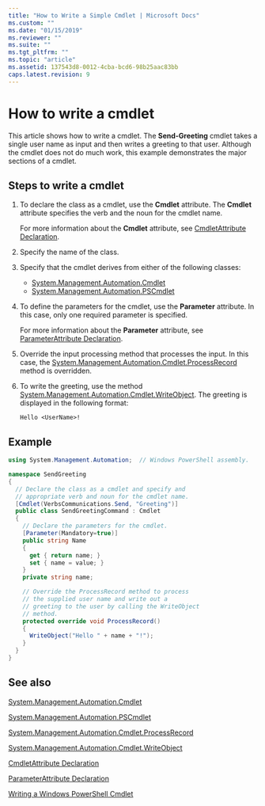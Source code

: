 ```yaml
---
title: "How to Write a Simple Cmdlet | Microsoft Docs"
ms.custom: ""
ms.date: "01/15/2019"
ms.reviewer: ""
ms.suite: ""
ms.tgt_pltfrm: ""
ms.topic: "article"
ms.assetid: 137543d8-0012-4cba-bcd6-98b25aac83bb
caps.latest.revision: 9
---
```


# How to write a cmdlet

This article shows how to write a cmdlet. The **Send-Greeting** cmdlet takes a single user name as
input and then writes a greeting to that user. Although the cmdlet does not do much work, this
example demonstrates the major sections of a cmdlet.

## Steps to write a cmdlet

1. To declare the class as a cmdlet, use the **Cmdlet** attribute. The **Cmdlet** attribute
   specifies the verb and the noun for the cmdlet name.

   For more information about the **Cmdlet** attribute, see [CmdletAttribute Declaration](cmdlet-attribute-declaration.md).

2. Specify the name of the class.

3. Specify that the cmdlet derives from either of the following classes:

   * [System.Management.Automation.Cmdlet](/dotnet/api/System.Management.Automation.Cmdlet)
   * [System.Management.Automation.PSCmdlet](/dotnet/api/System.Management.Automation.PSCmdlet)

4. To define the parameters for the cmdlet, use the **Parameter** attribute. In this case, only one
   required parameter is specified.

   For more information about the **Parameter** attribute, see [ParameterAttribute Declaration](parameter-attribute-declaration.md).

5. Override the input processing method that processes the input. In this case, the
   [System.Management.Automation.Cmdlet.ProcessRecord](/dotnet/api/System.Management.Automation.Cmdlet.ProcessRecord)
   method is overridden.

6. To write the greeting, use the method [System.Management.Automation.Cmdlet.WriteObject](/dotnet/api/System.Management.Automation.Cmdlet.WriteObject).
   The greeting is displayed in the following format:

   ```Output
   Hello <UserName>!
   ```

## Example

```csharp
using System.Management.Automation;  // Windows PowerShell assembly.

namespace SendGreeting
{
  // Declare the class as a cmdlet and specify and
  // appropriate verb and noun for the cmdlet name.
  [Cmdlet(VerbsCommunications.Send, "Greeting")]
  public class SendGreetingCommand : Cmdlet
  {
    // Declare the parameters for the cmdlet.
    [Parameter(Mandatory=true)]
    public string Name
    {
      get { return name; }
      set { name = value; }
    }
    private string name;

    // Override the ProcessRecord method to process
    // the supplied user name and write out a
    // greeting to the user by calling the WriteObject
    // method.
    protected override void ProcessRecord()
    {
      WriteObject("Hello " + name + "!");
    }
  }
}
```

## See also

[System.Management.Automation.Cmdlet](/dotnet/api/System.Management.Automation.Cmdlet)

[System.Management.Automation.PSCmdlet](/dotnet/api/System.Management.Automation.PSCmdlet)

[System.Management.Automation.Cmdlet.ProcessRecord](/dotnet/api/System.Management.Automation.Cmdlet.ProcessRecord)

[System.Management.Automation.Cmdlet.WriteObject](/dotnet/api/System.Management.Automation.Cmdlet.WriteObject)

[CmdletAttribute Declaration](cmdlet-attribute-declaration.md)

[ParameterAttribute Declaration](parameter-attribute-declaration.md)

[Writing a Windows PowerShell Cmdlet](writing-a-windows-powershell-cmdlet.md)
